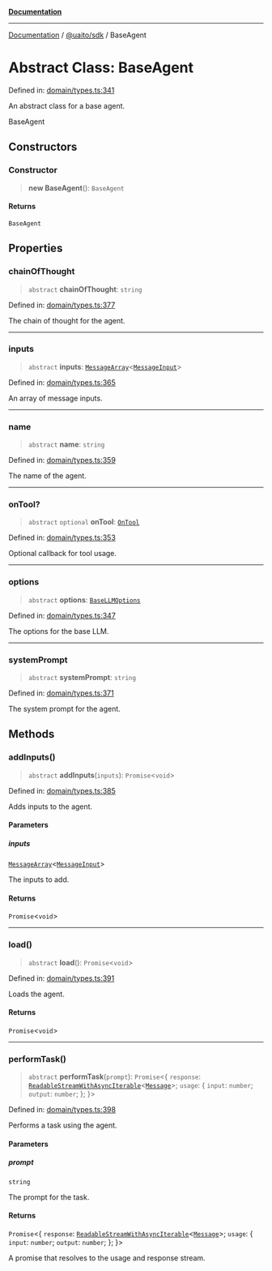 [**Documentation**](../../../README.md)

***

[Documentation](../../../README.md) / [@uaito/sdk](../README.md) / BaseAgent

# Abstract Class: BaseAgent

Defined in: [domain/types.ts:341](https://github.com/elribonazo/uaito/blob/31c0fa3f3740ebed4d8141441f73c3b47e4aa6f9/packages/sdk/src/domain/types.ts#L341)

An abstract class for a base agent.

 BaseAgent

## Constructors

### Constructor

> **new BaseAgent**(): `BaseAgent`

#### Returns

`BaseAgent`

## Properties

### chainOfThought

> `abstract` **chainOfThought**: `string`

Defined in: [domain/types.ts:377](https://github.com/elribonazo/uaito/blob/31c0fa3f3740ebed4d8141441f73c3b47e4aa6f9/packages/sdk/src/domain/types.ts#L377)

The chain of thought for the agent.

***

### inputs

> `abstract` **inputs**: [`MessageArray`](MessageArray.md)\<[`MessageInput`](../type-aliases/MessageInput.md)\>

Defined in: [domain/types.ts:365](https://github.com/elribonazo/uaito/blob/31c0fa3f3740ebed4d8141441f73c3b47e4aa6f9/packages/sdk/src/domain/types.ts#L365)

An array of message inputs.

***

### name

> `abstract` **name**: `string`

Defined in: [domain/types.ts:359](https://github.com/elribonazo/uaito/blob/31c0fa3f3740ebed4d8141441f73c3b47e4aa6f9/packages/sdk/src/domain/types.ts#L359)

The name of the agent.

***

### onTool?

> `abstract` `optional` **onTool**: [`OnTool`](../type-aliases/OnTool.md)

Defined in: [domain/types.ts:353](https://github.com/elribonazo/uaito/blob/31c0fa3f3740ebed4d8141441f73c3b47e4aa6f9/packages/sdk/src/domain/types.ts#L353)

Optional callback for tool usage.

***

### options

> `abstract` **options**: [`BaseLLMOptions`](../type-aliases/BaseLLMOptions.md)

Defined in: [domain/types.ts:347](https://github.com/elribonazo/uaito/blob/31c0fa3f3740ebed4d8141441f73c3b47e4aa6f9/packages/sdk/src/domain/types.ts#L347)

The options for the base LLM.

***

### systemPrompt

> `abstract` **systemPrompt**: `string`

Defined in: [domain/types.ts:371](https://github.com/elribonazo/uaito/blob/31c0fa3f3740ebed4d8141441f73c3b47e4aa6f9/packages/sdk/src/domain/types.ts#L371)

The system prompt for the agent.

## Methods

### addInputs()

> `abstract` **addInputs**(`inputs`): `Promise`\<`void`\>

Defined in: [domain/types.ts:385](https://github.com/elribonazo/uaito/blob/31c0fa3f3740ebed4d8141441f73c3b47e4aa6f9/packages/sdk/src/domain/types.ts#L385)

Adds inputs to the agent.

#### Parameters

##### inputs

[`MessageArray`](MessageArray.md)\<[`MessageInput`](../type-aliases/MessageInput.md)\>

The inputs to add.

#### Returns

`Promise`\<`void`\>

***

### load()

> `abstract` **load**(): `Promise`\<`void`\>

Defined in: [domain/types.ts:391](https://github.com/elribonazo/uaito/blob/31c0fa3f3740ebed4d8141441f73c3b47e4aa6f9/packages/sdk/src/domain/types.ts#L391)

Loads the agent.

#### Returns

`Promise`\<`void`\>

***

### performTask()

> `abstract` **performTask**(`prompt`): `Promise`\<\{ `response`: [`ReadableStreamWithAsyncIterable`](../type-aliases/ReadableStreamWithAsyncIterable.md)\<[`Message`](../type-aliases/Message.md)\>; `usage`: \{ `input`: `number`; `output`: `number`; \}; \}\>

Defined in: [domain/types.ts:398](https://github.com/elribonazo/uaito/blob/31c0fa3f3740ebed4d8141441f73c3b47e4aa6f9/packages/sdk/src/domain/types.ts#L398)

Performs a task using the agent.

#### Parameters

##### prompt

`string`

The prompt for the task.

#### Returns

`Promise`\<\{ `response`: [`ReadableStreamWithAsyncIterable`](../type-aliases/ReadableStreamWithAsyncIterable.md)\<[`Message`](../type-aliases/Message.md)\>; `usage`: \{ `input`: `number`; `output`: `number`; \}; \}\>

A promise that resolves to the usage and response stream.
